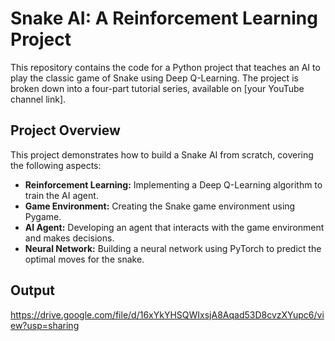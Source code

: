 # Snake AI: A Reinforcement Learning Project

This repository contains the code for a Python project that teaches an AI to play the classic game of Snake using Deep Q-Learning. The project is broken down into a four-part tutorial series, available on [your YouTube channel link].

## Project Overview

This project demonstrates how to build a Snake AI from scratch, covering the following aspects:

* **Reinforcement Learning:** Implementing a Deep Q-Learning algorithm to train the AI agent.
* **Game Environment:** Creating the Snake game environment using Pygame.
* **AI Agent:** Developing an agent that interacts with the game environment and makes decisions.
* **Neural Network:** Building a neural network using PyTorch to predict the optimal moves for the snake.

## Output
https://drive.google.com/file/d/16xYkYHSQWIxsjA8Aqad53D8cvzXYupc6/view?usp=sharing
